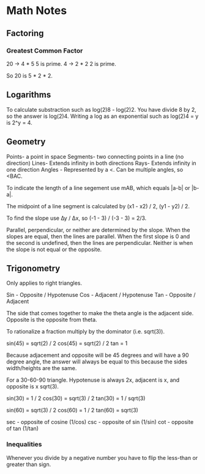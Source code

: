 # Math Notes

## Factoring

### Greatest Common Factor

20 -> 4 * 5
5 is prime.
4 -> 2 * 2
2 is prime.

So 20 is 5 * 2 * 2.

## Logarithms

To calculate substraction such as log(2)8 - log(2)2. You have divide 8 by 2, so the answer is log(2)4. Writing a log as an exponential such as log(2)4 = y is 2^y = 4.

## Geometry

Points- a point in space
Segments- two connecting points in a line (no direction)
Lines- Extends infinity in both directions
Rays- Extends infinity in one direction
Angles - Represented by a <. Can be multiple angles, so <BAC.

To indicate the length of a line segement use mAB, which equals |a-b| or |b-a|.

The midpoint of a line segment is calculated by (x1 - x2) / 2, (y1 - y2) / 2.

To find the slope use ∆y / ∆x, so (-1 - 3) / (-3 - 3) = 2/3.

Parallel, perpendicular, or neither are determined by the slope. 
When the slopes are equal, then the lines are parallel.
When the first slope is 0 and the second is undefined, then the lines are perpendicular.
Neither is when the slope is not equal or the opposite.

## Trigonometry

Only applies to right triangles.

Sin - Opposite / Hypotenuse
Cos - Adjacent / Hypotenuse
Tan - Opposite / Adjacent

The side that comes together to make the theta angle is the adjacent side. Opposite is the opposite from theta.

To rationalize a fraction multiply by the dominator (i.e. sqrt(3)).

sin(45) = sqrt(2) / 2
cos(45) = sqrt(2) / 2
tan = 1

Because adjacement and opposite will be 45 degrees and will have a 90 degree angle, the answer will always be equal to this because the sides width/heights are the same.

For a 30-60-90 triangle. Hypotenuse is always 2x, adjacent is x, and opposite is x sqrt(3).

sin(30) = 1 / 2
cos(30) = sqrt(3) / 2
tan(30) = 1 / sqrt(3)

sin(60) = sqrt(3) / 2
cos(60) = 1 / 2
tan(60) = sqrt(3)

sec - opposite of cosine (1/cos)
csc - opposite of sin (1/sin)
cot - opposite of tan (1/tan)

### Inequalities

Whenever you divide by a negative number you have to flip the less-than or greater than sign.
